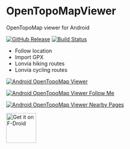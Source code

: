 # OpenTopoMapViewer

OpenTopoMap viewer for Android

[![GitHub Release](https://img.shields.io/github/release/Pygmalion69/OpenTopoMapViewer.svg?logo=github)](https://github.com/Pygmalion69/OpenTopoMapViewer/releases) [![Build Status](https://travis-ci.com/Pygmalion69/OpenTopoMapViewer.svg?branch=master)]([https://travis-ci.com/Pygmalion69/OpenTopoMapViewer](https://app.travis-ci.com/github/Pygmalion69/OpenTopoMapViewer))

- Follow location
- Import GPX
- Lonvia hiking routes
- Lonvia cycling routes

[![Android OpenTopoMap Viewer](https://yt-embed.herokuapp.com/embed?v=T-vn2scux9A)](https://www.youtube.com/watch?v=T-vn2scux9A "Android OpenTopoMap Viewer")

[![Android OpenTopoMap Viewer Follow Me](https://yt-embed.herokuapp.com/embed?v=WlRdNTdJ4wg)](https://www.youtube.com/watch?v=WlRdNTdJ4wg "Android OpenTopoMap Viewer Follow Me")

[![Android OpenTopoMap Viewer Nearby Pages](https://yt-embed.herokuapp.com/embed?v=TUCoFF8RrHU)](https://www.youtube.com/watch?v=TUCoFF8RrHU "Android OpenTopoMap Viewer Nearby Pages")

<a href="https://f-droid.org/packages/org.nitri.opentopo">
    <img src="https://fdroid.gitlab.io/artwork/badge/get-it-on.png"
    alt="Get it on F-Droid"
    height="80"/></a>
